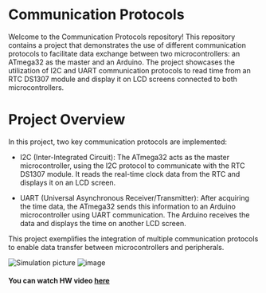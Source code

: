 # Communication Protocols
Welcome to the Communication Protocols repository! This repository contains a project that demonstrates the use of different communication protocols to facilitate data exchange between two microcontrollers: an ATmega32 as the master and an Arduino. The project showcases the utilization of I2C and UART communication protocols to read time from an RTC DS1307 module and display it on LCD screens connected to both microcontrollers.

# Project Overview
In this project, two key communication protocols are implemented:

- I2C (Inter-Integrated Circuit): The ATmega32 acts as the master microcontroller, using the I2C protocol to communicate with the RTC DS1307 module. It reads the real-time clock data from the RTC and displays it on an LCD screen.

- UART (Universal Asynchronous Receiver/Transmitter): After acquiring the time data, the ATmega32 sends this information to an Arduino microcontroller using UART communication. The Arduino receives the data and displays the time on another LCD screen.

This project exemplifies the integration of multiple communication protocols to enable data transfer between microcontrollers and peripherals.

![Simulation picture](https://github.com/moekhodry11/AVR-Projects/assets/86708003/77ec3089-321a-4385-bc8a-2807935f7a18)
![image](https://github.com/moekhodry11/AVR-Projects/assets/86708003/953c4994-468e-46c2-9001-2b9f757f2f15)



#### You can watch HW video [here](https://drive.google.com/file/d/18xMdNU_5WgsJFeswIda6HptepBNdNLRS/view?usp=sharing)

